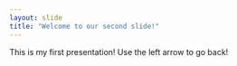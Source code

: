 ```yaml
---
layout: slide
title: "Welcome to our second slide!"
---
```

This is my first presentation! 
Use the left arrow to go back!
